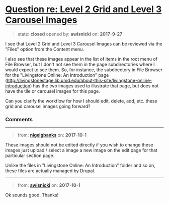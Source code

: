 # [Question re: Level 2 Grid and Level 3 Carousel Images](https://github.com/livingstoneonline/livingstoneonline/issues/229)

> state: **closed** opened by: **awisnicki** on: **2017-9-27**

I see that Level 2 Grid and Level 3 Carousel Images can be reviewed via the &quot;Files&quot; option from the Content menu. 

I also see that these images appear in the list of items in the root menu of File Browser, but I don&#x27;t not see them in the page subdirectories where I would expect to see them. So, for instance, the subdirectory in File Browser for the &quot;Livingstone Online: An Introduction&quot; page (http://livingstonestage.lib.umd.edu/about-this-site/livingstone-online-introduction) has the two images used to illustrate that page, but does not have the tile or carousel images for this page.

Can you clarify the workflow for how I should edit, delete, add, etc. these grid and carousel images going forward?

### Comments

---
> from: [**nigelgbanks**](https://github.com/livingstoneonline/livingstoneonline/issues/229#issuecomment-333402377) on: **2017-10-1**

These images should not be edited directly if you wish to change these images just upload / select a image a new image on the edit page for that particular section page.

Unlike the files in &quot;Livingstone Online: An Introduction&quot; folder and so on, these files are actually managed by Drupal.



---
> from: [**awisnicki**](https://github.com/livingstoneonline/livingstoneonline/issues/229#issuecomment-333409509) on: **2017-10-1**

Ok sounds good. Thanks!
